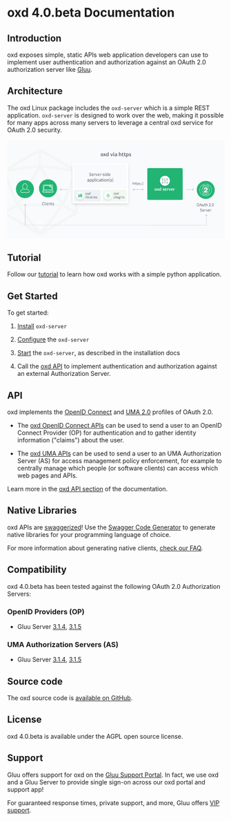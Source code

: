 # oxd 4.0.beta Documentation

## Introduction
oxd exposes simple, static APIs web application developers can use to implement user authentication and authorization against an OAuth 2.0 authorization server like [Gluu](https://gluu.org/docs/ce). 

## Architecture 
The oxd Linux package includes the `oxd-server` which is a simple REST application. `oxd-server` is designed to work over the web, making it possible for many apps across many servers to leverage a central oxd service for OAuth 2.0 security.

![oxd-https-architecture](./img/oxd-https.jpg) 

## Tutorial

Follow our [tutorial](./tutorial/index.md) to learn how oxd works with a simple python application. 

## Get Started

To get started:

1. [Install](./install/index.md) `oxd-server` 

1. [Configure](./configuration/index.md) the `oxd-server`           

1. [Start](./install/index.md) the `oxd-server`, as described in the installation docs 

1. Call the [oxd API](./api/index.md) to implement authentication and authorization against an external Authorization Server.
    
## API
oxd implements the [OpenID Connect](http://openid.net/specs/openid-connect-core-1_0.html) and [UMA 2.0](https://docs.kantarainitiative.org/uma/wg/oauth-uma-grant-2.0-05.html) profiles of OAuth 2.0. 

- The [oxd OpenID Connect APIs](./api/index.md#openid-connect-authentication) can be used to send a user to an OpenID Connect Provider (OP) for authentication and to gather identity information ("claims") about the user. 

- The [oxd UMA APIs](./api/index.md#uma-2-authorization) can be used to send a user to an UMA Authorization Server (AS) for access management policy enforcement, for example to centrally manage which people (or software clients) can access which web pages and APIs.   

Learn more in the [oxd API section](./api/index.md) of the documentation.  

## Native Libraries

oxd APIs are [swaggerized](https://github.com/GluuFederation/oxd/blob/version_4.0.beta/oxd-server/src/main/resources/swagger.yaml)! Use the [Swagger Code Generator](https://swagger.io/tools/swagger-codegen/) to generate native libraries for your programming language of choice. 

For more information about generating native clients, [check our FAQ](https://gluu.org/docs/oxd/4.0.beta/faq/#what-is-the-easiest-way-to-generate-native-library-for-oxd).

## Compatibility
oxd 4.0.beta has been tested against the following OAuth 2.0 Authorization Servers:

### OpenID Providers (OP)
- Gluu Server [3.1.4](https://gluu.org/docs/ce/3.1.4), [3.1.5](https://gluu.org/docs/ce/3.1.5)


### UMA Authorization Servers (AS)
- Gluu Server [3.1.4](https://gluu.org/docs/ce/3.1.4), [3.1.5](https://gluu.org/docs/ce/3.1.5)

## Source code
The oxd source code is [available on GitHub](https://github.com/GluuFederation/oxd). 

## License
oxd 4.0.beta is available under the AGPL open source license. 

## Support
Gluu offers support for oxd on the [Gluu Support Portal](https://support.gluu.org). In fact, we use oxd and a Gluu Server to provide single sign-on across our oxd portal and support app! 

For guaranteed response times, private support, and more, Gluu offers [VIP support](https://gluu.org/pricing). 
